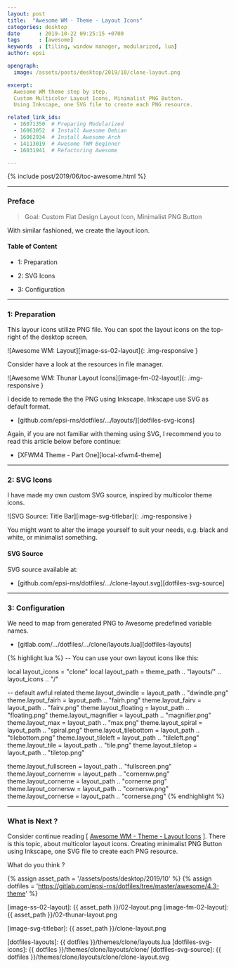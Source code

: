 ```yaml
---
layout: post
title:  "Awesome WM - Theme - Layout Icons"
categories: desktop
date      : 2019-10-22 09:25:15 +0700
tags      : [awesome]
keywords  : [tiling, window manager, modularized, lua]
author: epsi

opengraph:
  image: /assets/posts/desktop/2019/10/clone-layout.png

excerpt:
  Awesome WM theme step by step.
  Custom Multicolor Layout Icons, Minimalist PNG Button.
  Using Inkscape, one SVG file to create each PNG resource.

related_link_ids:
  - 16071350  # Preparing Modularized
  - 16063052  # Install Awesome Debian
  - 16062934  # Install Awesome Arch
  - 14113019  # Awesome TWM Beginner
  - 16031941  # Refactoring Awesome

---
```


{% include post/2019/06/toc-awesome.html %}

-- -- --

### Preface

> Goal: Custom Flat Design Layout Icon, Minimalist PNG Button

With similar fashioned, we create the layout icon.

#### Table of Content

* 1: Preparation

* 2: SVG Icons

* 3: Configuration

-- -- --

### 1: Preparation

This layour icons utilize PNG file.
You can spot the layout icons on the top-right of the desktop screen.

![Awesome WM: Layout][image-ss-02-layout]{: .img-responsive }

Consider have a look at the resources in file manager.

![Awesome WM: Thunar Layout Icons][image-fm-02-layout]{: .img-responsive }

I decide to remade the the PNG using Inkscape.
Inkscape use SVG as default format.

* [github.com/epsi-rns/dotfiles/.../layouts/][dotfiles-svg-icons]

Again, if you are not familiar with theming using SVG,
I recommend you to read this article below before continue:

* [XFWM4 Theme - Part One][local-xfwm4-theme]

-- -- --

### 2: SVG Icons

I have made my own custom SVG source,
inspired by multicolor theme icons.

![SVG Source: Title Bar][image-svg-titlebar]{: .img-responsive }

You might want to alter the image yourself to suit your needs,
e.g. black and white, or minimalist something.

#### SVG Source

SVG source available at:

* [github.com/epsi-rns/dotfiles/.../clone-layout.svg][dotfiles-svg-source]

-- -- --

### 3: Configuration

We need to map from generated PNG to Awesome predefined variable names.

*	[gitlab.com/.../dotfiles/.../clone/layouts.lua][dotfiles-layouts]

{% highlight lua %}
-- You can use your own layout icons like this:

local layout_icons = "clone"
local layout_path = theme_path .. "layouts/" .. layout_icons .. "/"

-- default awful related
theme.layout_dwindle        = layout_path .. "dwindle.png"
theme.layout_fairh          = layout_path .. "fairh.png"
theme.layout_fairv          = layout_path .. "fairv.png"
theme.layout_floating       = layout_path .. "floating.png"
theme.layout_magnifier      = layout_path .. "magnifier.png"
theme.layout_max            = layout_path .. "max.png"
theme.layout_spiral         = layout_path .. "spiral.png"
theme.layout_tilebottom     = layout_path .. "tilebottom.png"
theme.layout_tileleft       = layout_path .. "tileleft.png"
theme.layout_tile           = layout_path .. "tile.png"
theme.layout_tiletop        = layout_path .. "tiletop.png"

theme.layout_fullscreen     = layout_path .. "fullscreen.png"
theme.layout_cornernw       = layout_path .. "cornernw.png"
theme.layout_cornerne       = layout_path .. "cornerne.png"
theme.layout_cornersw       = layout_path .. "cornersw.png"
theme.layout_cornerse       = layout_path .. "cornerse.png"
{% endhighlight %}

-- -- --

### What is Next ?

Consider continue reading [ [Awesome WM - Theme - Layout Icons][local-whats-next] ].
There is this topic, about multicolor layout icons.
Creating minimalist PNG Button using Inkscape,
one SVG file to create each PNG resource.

What do you think ?

[//]: <> ( -- -- -- links below -- -- -- )

{% assign asset_path = '/assets/posts/desktop/2019/10' %}
{% assign dotfiles = 'https://gitlab.com/epsi-rns/dotfiles/tree/master/awesome/4.3-theme' %}

[local-whats-next]: /desktop/2019/10/23/awesome-theme-icons.html

[image-ss-02-layout]:   {{ asset_path }}/02-layout.png
[image-fm-02-layout]:   {{ asset_path }}/02-thunar-layout.png

[image-svg-titlebar]:   {{ asset_path }}/clone-layout.png

[dotfiles-layouts]:     {{ dotfiles }}/themes/clone/layouts.lua
[dotfiles-svg-icons]:   {{ dotfiles }}/themes/clone/layouts/clone/
[dotfiles-svg-source]:  {{ dotfiles }}/themes/clone/layouts/clone/clone-layout.svg
